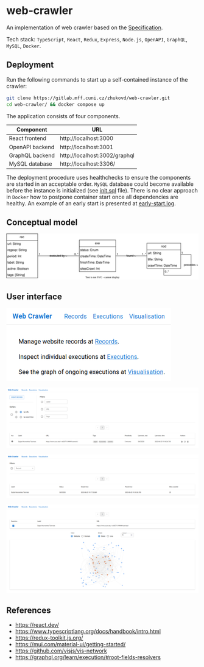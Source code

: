 # web-crawler

An implementation of web crawler based on the [Specification](https://webik.ms.mff.cuni.cz/nswi153/seminar-project.html).

Tech stack: `TypeScript`, `React`, `Redux`, `Express`, `Node.js`, `OpenAPI`, `GraphQL`, `MySQL`, `Docker`.

## Deployment

Run the following commands to start up a self-contained instance of the crawler:

```bash
git clone https://gitlab.mff.cuni.cz/zhukovd/web-crawler.git
cd web-crawler/ && docker compose up
```

The application consists of four components.

| Component         | URL                           |
|-------------------|-------------------------------|
| React frontend    | http://localhost:3000         |
| OpenAPI backend   | http://localhost:3001         |
| GraphQL backend   | http://localhost:3002/graphql |
| MySQL database    | http://localhost:3306/        |

The deployment procedure uses healthchecks to ensure the components are started in an acceptable order. `MySQL`
database could become available before the instance is initialized (see [init.sql](./database/init/init.sql) file).
There is no clear approach in `Docker` how to postpone container start once all dependencies are healthy. An example
of an early start is presented at [early-start.log](./tests/early-start.log).

## Conceptual model

![conceptual-model.svg](docs/assets/uml/conceptual-model.svg)

## User interface

![hom.png](./docs/assets/pics/hom.png)

![rec.png](./docs/assets/pics/rec.png)

![exe.png](./docs/assets/pics/exe.png)

![vis.png](./docs/assets/pics/vis.png)

## References

- https://react.dev/
- https://www.typescriptlang.org/docs/handbook/intro.html
- https://redux-toolkit.js.org/
- https://mui.com/material-ui/getting-started/
- https://github.com/visjs/vis-network
- https://graphql.org/learn/execution/#root-fields-resolvers
